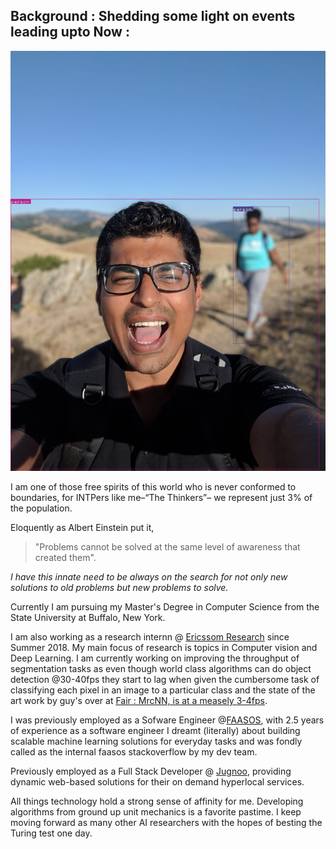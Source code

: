 ## Background : Shedding some light on events leading upto Now : 

![Sal](/assets/images/det_index.jpeg)
  
I am one of those free spirits of this world who is never conformed to boundaries, for INTPers like me&ndash;&ldquo;The Thinkers&rdquo;&ndash; we represent just 3% of the population. 

Eloquently as Albert Einstein put it, 
>"Problems cannot be solved at the same level of awareness that created them". 

*I have this innate need to be always on the search for not only new solutions to old problems but new problems to solve.*

Currently I am pursuing my Master's Degree in Computer Science from the State University at Buffalo, New York.  

I am also working as a research internn @ [Ericssom Research](https://www.ericsson.com/en/tech-innovation) since Summer 2018. My main focus of research is topics in Computer vision and Deep Learning. I am currently working on improving the throughput of segmentation tasks as even though world class algorithms can do object detection @30-40fps they start to lag when given the cumbersome task of classifying each pixel in an image to a particular class and the state of the art work by guy's over at [Fair : MrcNN, is at a measely 3-4fps](https://github.com/facebookresearch/Detectron). 

I was previously employed as a Sofware Engineer @[FAASOS](https://www.faasos.com/about), with 2.5 years of experience as a software engineer I dreamt (literally) about building scalable machine learning solutions for everyday tasks and was fondly called as the internal faasos stackoverflow by my dev team.

Previously employed as a Full Stack Developer @ [Jugnoo](https://www.jugnoo.in/), providing dynamic web-based solutions for their on demand hyperlocal services.

All things technology hold a strong sense of affinity for me. Developing algorithms from ground up unit mechanics is a favorite pastime. I keep moving   forward as many other AI researchers with the hopes of besting the Turing test one day.
 